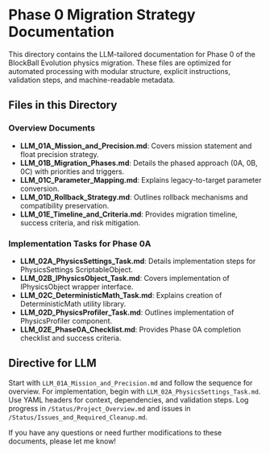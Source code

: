 # Phase 0 Migration Strategy Documentation

This directory contains the LLM-tailored documentation for Phase 0 of the BlockBall Evolution physics migration. These files are optimized for automated processing with modular structure, explicit instructions, validation steps, and machine-readable metadata.

## Files in this Directory
### Overview Documents
- **LLM_01A_Mission_and_Precision.md**: Covers mission statement and float precision strategy.
- **LLM_01B_Migration_Phases.md**: Details the phased approach (0A, 0B, 0C) with priorities and triggers.
- **LLM_01C_Parameter_Mapping.md**: Explains legacy-to-target parameter conversion.
- **LLM_01D_Rollback_Strategy.md**: Outlines rollback mechanisms and compatibility preservation.
- **LLM_01E_Timeline_and_Criteria.md**: Provides migration timeline, success criteria, and risk mitigation.

### Implementation Tasks for Phase 0A
- **LLM_02A_PhysicsSettings_Task.md**: Details implementation steps for PhysicsSettings ScriptableObject.
- **LLM_02B_IPhysicsObject_Task.md**: Covers implementation of IPhysicsObject wrapper interface.
- **LLM_02C_DeterministicMath_Task.md**: Explains creation of DeterministicMath utility library.
- **LLM_02D_PhysicsProfiler_Task.md**: Outlines implementation of PhysicsProfiler component.
- **LLM_02E_Phase0A_Checklist.md**: Provides Phase 0A completion checklist and success criteria.

## Directive for LLM
Start with `LLM_01A_Mission_and_Precision.md` and follow the sequence for overview. For implementation, begin with `LLM_02A_PhysicsSettings_Task.md`. Use YAML headers for context, dependencies, and validation steps. Log progress in `/Status/Project_Overview.md` and issues in `/Status/Issues_and_Required_Cleanup.md`.

If you have any questions or need further modifications to these documents, please let me know!
